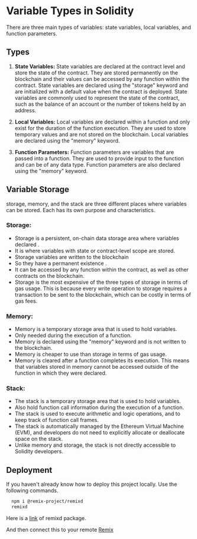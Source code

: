 
# Variable Types in Solidity

There are three main types of variables: state variables, local variables, and function parameters.


## Types

1. **State Variables:** 
    State variables are declared at the contract level and store the state of the contract. They are stored permanently on the blockchain and their values can be accessed by any function within the contract. State variables are declared using the "storage" keyword and are initialized with a default value when the contract is deployed. State variables are commonly used to represent the state of the contract, such as the balance of an account or the number of tokens held by an address.

2. **Local Variables:** 
    Local variables are declared within a function and only exist for the duration of the function execution. They are used to store temporary values and are not stored on the blockchain. Local variables are declared using the "memory" keyword.

3. **Function Parameters:** 
    Function parameters are variables that are passed into a function. They are used to provide input to the function and can be of any data type. Function parameters are also declared using the "memory" keyword.

## Variable Storage
storage, memory, and the stack are three different places where variables can be stored. Each has its own purpose and characteristics.

### **Storage**: 
 - Storage is a persistent, on-chain data storage area where variables declared .
 - It is where variables with state or contract-level scope are stored.
 - Storage variables are written to the blockchain
 - So they have a permanent existence .
 - It can be accessed by any function within the contract, as well as other contracts on the blockchain.
 - Storage is the most expensive of the three types of storage in terms of gas usage. This is because every write operation to storage requires a transaction to be sent to the blockchain, which can be costly in terms of gas fees.
### **Memory**: 
 - Memory is a temporary storage area that is used to hold variables.
 - Only needed during the execution of a function.
 - Memory is declared using the "memory" keyword and is not written to the blockchain.
 - Memory is cheaper to use than storage in terms of gas usage.
 - Memory is cleared after a function completes its execution. This means that variables stored in memory cannot be accessed outside of the function in which they were declared.

### **Stack**: 
 - The stack is a temporary storage area that is used to hold variables.
 - Also hold function call information during the execution of a function.
 - The stack is used to execute arithmetic and logic operations, and to keep track of function call frames.
 - The stack is automatically managed by the Ethereum Virtual Machine (EVM), and developers do not need to explicitly allocate or deallocate space on the stack.
 - Unlike memory and storage, the stack is not directly accessible to Solidity developers.

## Deployment

If you haven't already know how to deploy this project locally.
Use the following commands.

```bash
  npm i @remix-project/remixd
  remixd
```
Here is a [link](https://www.npmjs.com/package/@remix-project/remixd) of remixd package.

And then connect this to your remote [Remix](https://remix.ethereum.org/)

